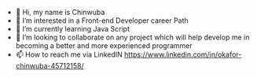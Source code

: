 - 👋 Hi, my name is Chinwuba 
- 👀 I’m interested in a Front-end Developer career Path 
- 🌱 I’m currently learning Java Script 
- 💞️ I’m looking to collaborate on any project which will help develop me in becoming a better and more experienced programmer
- 📫 How to reach me via LinkedIN https://www.linkedin.com/in/okafor-chinwuba-45712158/


